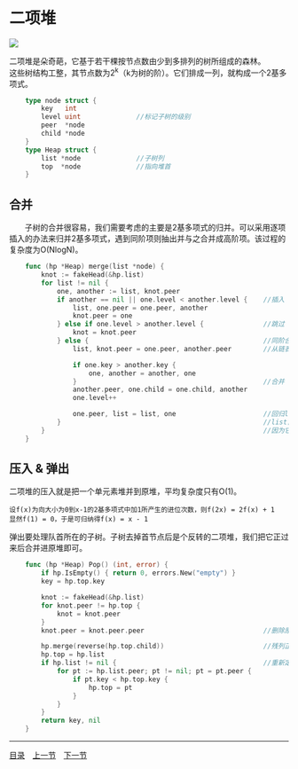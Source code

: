 # 二项堆
![](../images/BinomialHeap.png)

二项堆是朵奇葩，它基于若干棵按节点数由少到多排列的树所组成的森林。  
这些树结构工整，其节点数为2<sup>k</sup>（k为树的阶）。它们排成一列，就构成一个2基多项式。
```go
    type node struct {
        key   int
        level uint              //标记子树的级别
        peer  *node
        child *node
    }
    type Heap struct {
        list *node              //子树列
        top  *node              //指向堆首
    }
```

## 合并
　　子树的合并很容易，我们需要考虑的主要是2基多项式的归并。可以采用逐项插入的办法来归并2基多项式，遇到同阶项则抽出并与之合并成高阶项。该过程的复杂度为O(NlogN)。
```go
    func (hp *Heap) merge(list *node) {
        knot := fakeHead(&hp.list)
        for list != nil {
            one, another := list, knot.peer
            if another == nil || one.level < another.level {    //插入
                list, one.peer = one.peer, another
                knot.peer = one
            } else if one.level > another.level {               //跳过
                knot = knot.peer
            } else {                                            //同阶合并
                list, knot.peer = one.peer, another.peer        //从链表中脱离

                if one.key > another.key {
                    one, another = another, one
                }                                               //合并
                another.peer, one.child = one.child, another
                one.level++

                one.peer, list = list, one                      //回归list
            }                                                   //list首项可能是逆序项，但不影响大局
        }                                                       //因为它不可能比knot.peer更高阶
    }
```

## 压入 & 弹出
二项堆的压入就是把一个单元素堆并到原堆，平均复杂度只有O(1)。

    设f(x)为向大小为0到x-1的2基多项式中加1所产生的进位次数，则f(2x) = 2f(x) + 1
    显然f(1) = 0，于是可归纳得f(x) = x - 1

弹出要处理队首所在的子树。子树去掉首节点后是个反转的二项堆，我们把它正过来后合并进原堆即可。
```go
    func (hp *Heap) Pop() (int, error) {
        if hp.IsEmpty() { return 0, errors.New("empty") }
        key = hp.top.key

        knot := fakeHead(&hp.list)
        for knot.peer != hp.top {
            knot = knot.peer
        }
        knot.peer = knot.peer.peer                              //删除原堆首节点

        hp.merge(reverse(hp.top.child))                         //残列正过来，并回主堆
        hp.top = hp.list
        if hp.list != nil {                                     //重新定位堆首
            for pt := hp.list.peer; pt != nil; pt = pt.peer {
                if pt.key < hp.top.key {
                    hp.top = pt
                }
            }
        }
        return key, nil
    }
```

---
[目录](../index.md)　[上一节](06-A.md)　[下一节](06-C.md)
